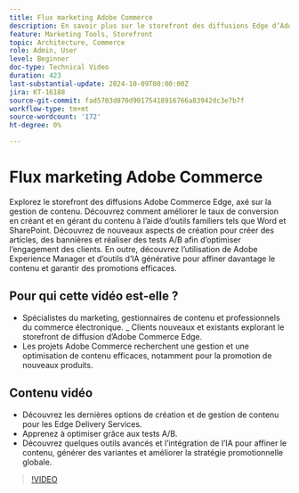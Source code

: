 ```yaml
---
title: Flux marketing Adobe Commerce
description: En savoir plus sur le storefront des diffusions Edge d’Adobe, qui présente la gestion de contenu et aide au flux marketing.
feature: Marketing Tools, Storefront
topic: Architecture, Commerce
role: Admin, User
level: Beginner
doc-type: Technical Video
duration: 423
last-substantial-update: 2024-10-09T00:00:00Z
jira: KT-16188
source-git-commit: fad5703d870d90175418916766a83942dc3e7b7f
workflow-type: tm+mt
source-wordcount: '172'
ht-degree: 0%

---
```



# Flux marketing Adobe Commerce

Explorez le storefront des diffusions Adobe Commerce Edge, axé sur la gestion de contenu. Découvrez comment améliorer le taux de conversion en créant et en gérant du contenu à l’aide d’outils familiers tels que Word et SharePoint. Découvrez de nouveaux aspects de création pour créer des articles, des bannières et réaliser des tests A/B afin d’optimiser l’engagement des clients. En outre, découvrez l’utilisation de Adobe Experience Manager et d’outils d’IA générative pour affiner davantage le contenu et garantir des promotions efficaces.

## Pour qui cette vidéo est-elle ?

- Spécialistes du marketing, gestionnaires de contenu et professionnels du commerce électronique.
_ Clients nouveaux et existants explorant le storefront de diffusion d’Adobe Commerce Edge.
- Les projets Adobe Commerce recherchent une gestion et une optimisation de contenu efficaces, notamment pour la promotion de nouveaux produits.

## Contenu vidéo

- Découvrez les dernières options de création et de gestion de contenu pour les Edge Delivery Services.
- Apprenez à optimiser grâce aux tests A/B.
- Découvrez quelques outils avancés et l’intégration de l’IA pour affiner le contenu, générer des variantes et améliorer la stratégie promotionnelle globale.

>[!VIDEO](https://video.tv.adobe.com/v/3433527?learn=on)
